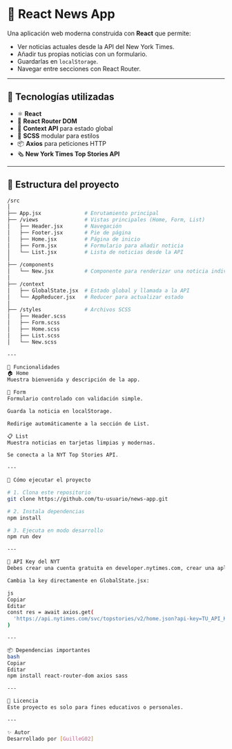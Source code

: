 # 📰 React News App

Una aplicación web moderna construida con **React** que permite:

- Ver noticias actuales desde la API del New York Times.
- Añadir tus propias noticias con un formulario.
- Guardarlas en `localStorage`.
- Navegar entre secciones con React Router.

---

## 🚀 Tecnologías utilizadas

- ⚛️ **React**
- 🔀 **React Router DOM**
- 🎯 **Context API** para estado global
- 💅 **SCSS** modular para estilos
- 📦 **Axios** para peticiones HTTP
- 🗞️ **New York Times Top Stories API**

---

## 🧱 Estructura del proyecto

```bash
/src
│
├── App.jsx              # Enrutamiento principal
├── /views               # Vistas principales (Home, Form, List)
│   ├── Header.jsx       # Navegación
│   ├── Footer.jsx       # Pie de página
│   ├── Home.jsx         # Página de inicio
│   ├── Form.jsx         # Formulario para añadir noticia
│   └── List.jsx         # Lista de noticias desde la API
│
├── /components
│   └── New.jsx          # Componente para renderizar una noticia individual
│
├── /context
│   ├── GlobalState.jsx  # Estado global y llamada a la API
│   └── AppReducer.jsx   # Reducer para actualizar estado
│
├── /styles              # Archivos SCSS
│   ├── Header.scss
│   ├── Form.scss
│   ├── Home.scss
│   ├── List.scss
│   └── New.scss

---

📌 Funcionalidades
🏠 Home
Muestra bienvenida y descripción de la app.

📝 Form
Formulario controlado con validación simple.

Guarda la noticia en localStorage.

Redirige automáticamente a la sección de List.

📋 List
Muestra noticias en tarjetas limpias y modernas.

Se conecta a la NYT Top Stories API.

---

🧪 Cómo ejecutar el proyecto

# 1. Clona este repositorio
git clone https://github.com/tu-usuario/news-app.git

# 2. Instala dependencias
npm install

# 3. Ejecuta en modo desarrollo
npm run dev

---

🔑 API Key del NYT
Debes crear una cuenta gratuita en developer.nytimes.com, crear una aplicación y obtener una API Key.

Cambia la key directamente en GlobalState.jsx:

js
Copiar
Editar
const res = await axios.get(
  'https://api.nytimes.com/svc/topstories/v2/home.json?api-key=TU_API_KEY'
)

---

📦 Dependencias importantes
bash
Copiar
Editar
npm install react-router-dom axios sass

---

📄 Licencia
Este proyecto es solo para fines educativos o personales.

---

✨ Autor
Desarrollado por [GuilleG02]